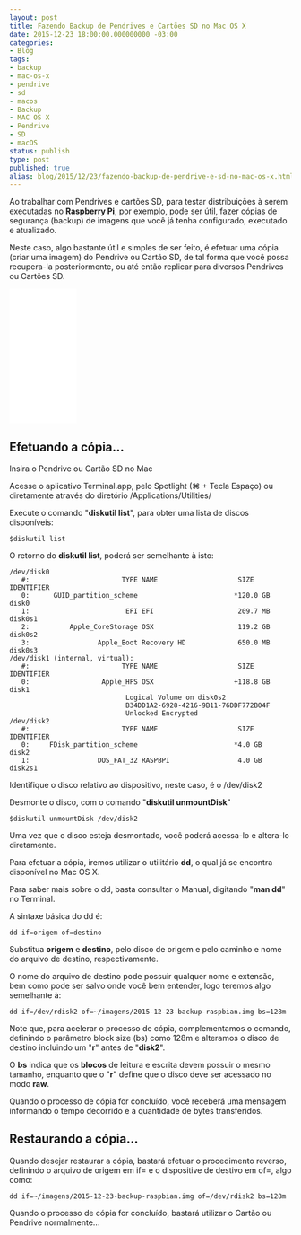 ```yaml
---
layout: post
title: Fazendo Backup de Pendrives e Cartões SD no Mac OS X
date: 2015-12-23 18:00:00.000000000 -03:00
categories:
- Blog
tags:
- backup
- mac-os-x
- pendrive
- sd
- macos
- Backup
- MAC OS X
- Pendrive
- SD
- macOS
status: publish
type: post
published: true
alias: blog/2015/12/23/fazendo-backup-de-pendrive-e-sd-no-mac-os-x.html
---
```


Ao trabalhar com Pendrives e cartões SD, para testar distribuições à serem executadas no **Raspberry Pi**, por exemplo, pode ser útil, fazer cópias de segurança (backup) de imagens que você já tenha configurado, executado e atualizado.

Neste caso, algo bastante útil e simples de ser feito, é efetuar uma cópia (criar uma imagem) do Pendrive ou Cartão SD, de tal forma que você possa recupera-la posteriormente, ou até então replicar para diversos Pendrives ou Cartões SD.

<iframe sandbox="allow-popups allow-scripts allow-modals allow-forms allow-same-origin" style="width:120px;height:240px;" marginwidth="0" marginheight="0" scrolling="no" frameborder="0" src="//ws-na.amazon-adsystem.com/widgets/q?ServiceVersion=20070822&OneJS=1&Operation=GetAdHtml&MarketPlace=BR&source=ss&ref=as_ss_li_til&ad_type=product_link&tracking_id=schmitz-20&language=pt_BR&marketplace=amazon&region=BR&placement=B0749WVNYG&asins=B0749WVNYG&linkId=4b62d74b866d58ee7797c124507ef1bd&show_border=true&link_opens_in_new_window=true"></iframe>

## Efetuando a cópia...

Insira o Pendrive ou Cartão SD no Mac

Acesse o aplicativo Terminal.app, pelo Spotlight (⌘ + Tecla Espaço) ou diretamente através do diretório /Applications/Utilities/

Execute o comando "**diskutil list**", para obter uma lista de discos disponíveis:

	$diskutil list

O retorno do **diskutil list**, poderá ser semelhante à isto:

	/dev/disk0
	   #:                       TYPE NAME                    SIZE       IDENTIFIER
       0:      GUID_partition_scheme                        *120.0 GB   disk0
       1:                        EFI EFI                     209.7 MB   disk0s1
       2:          Apple_CoreStorage OSX                     119.2 GB   disk0s2
       3:                 Apple_Boot Recovery HD             650.0 MB   disk0s3
    /dev/disk1 (internal, virtual):
       #:                       TYPE NAME                    SIZE       IDENTIFIER
       0:                  Apple_HFS OSX                    +118.8 GB   disk1
                                 Logical Volume on disk0s2
                                 B34DD1A2-6928-4216-9B11-76DDF772B04F
                                 Unlocked Encrypted
	/dev/disk2
	   #:                       TYPE NAME                    SIZE       IDENTIFIER
	   0:     FDisk_partition_scheme                        *4.0 GB     disk2
	   1:                 DOS_FAT_32 RASPBPI                 4.0 GB     disk2s1


Identifique o disco relativo ao dispositivo, neste caso, é o /dev/disk2

Desmonte o disco, com o comando "**diskutil unmountDisk**"

	$diskutil unmountDisk /dev/disk2

Uma vez que o disco esteja desmontado, você poderá acessa-lo e altera-lo diretamente.

Para efetuar a cópia, iremos utilizar o utilitário **dd**, o qual já se encontra disponível no Mac OS X.

Para saber mais sobre o dd, basta consultar o Manual, digitando "**man dd**" no Terminal.

A sintaxe básica do dd é:

	dd if=origem of=destino

Substitua **origem** e **destino**, pelo disco de origem e pelo caminho e nome do arquivo de destino, respectivamente.

O nome do arquivo de destino pode possuir qualquer nome e extensão, bem como pode ser salvo onde você bem entender, logo teremos algo semelhante à:

	dd if=/dev/rdisk2 of=~/imagens/2015-12-23-backup-raspbian.img bs=128m

Note que, para acelerar o processo de cópia, complementamos o comando, definindo o parâmetro block size (bs) como 128m e alteramos o disco de destino incluindo um "**r**" antes de "**disk2**".

O **bs** indica que os **blocos** de leitura e escrita devem possuir o mesmo tamanho, enquanto que o "**r**" define que o disco deve ser acessado no modo **raw**.

Quando o processo de cópia for concluído, você receberá uma mensagem informando o tempo decorrido e a quantidade de bytes transferidos.

## Restaurando a cópia...

Quando desejar restaurar a cópia, bastará efetuar o procedimento reverso, definindo o arquivo de origem em if= e o dispositive de destivo em of=, algo como:

	dd if=~/imagens/2015-12-23-backup-raspbian.img of=/dev/rdisk2 bs=128m

Quando o processo de cópia for concluído, bastará utilizar o Cartão ou Pendrive normalmente...